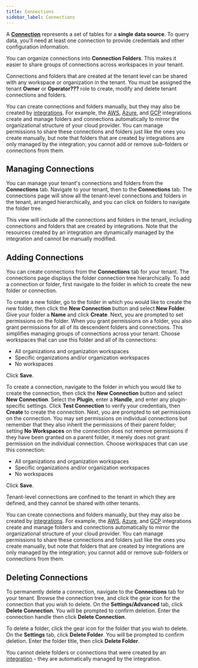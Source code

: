 ```yaml
---
title: Connections
sidebar_label: Connections
---
```




A **[Connection](/pipes/docs/connections)** represents a set of tables for a **single data source**.  To query data, you'll need at least one connection to provide credentials and other configuration information.

You can organize connections into **Connection Folders**. This makes it easier to share groups of connections across workspaces in your tenant.

Connections and folders that are created at the tenant level can be shared with any workspace or organization in the tenant.  You must be assigned the tenant **Owner** or **Operator???** role to create, modify and delete tenant connections and folders.

You can create connections and folders manually, but they may also be created by [integrations](/pipes/docs/integrations/).  For example, the [AWS](/pipes/docs/integrations/aws), [Azure](/pipes/docs/integrations/azure), and [GCP](/pipes/docs/integrations/gcp) integrations create and manage folders and connections automatically to mirror the organizational structure of your cloud provider.  You can manage permissions to share these connections and folders just like the ones you create manually, but note that folders that are created by integrations are only managed by the integration; you cannot add or remove sub-folders or connections from them.


## Managing Connections

You can manage your tenant's connections and folders from the **Connections** tab.  Navigate to your tenant, then to the  **Connections** tab.  The connections page will show all the tenant-level connections and folders in the tenant, arranged hierarchically, and you can click on folders to navigate the folder tree.

This view will include all the connections and folders in the tenant, including connections and folders that are created by integrations.  Note that the resources created by an integration are dynamically managed by the integration and cannot be manually modified.


## Adding Connections

You can create connections from the **Connections** tab for your tenant.  The connections page displays the folder connection tree hierarchically.  To add a connection or folder, first navigate to the folder in which to create the new folder or connection.

To create a new folder, go to the folder in which you would like to create the new folder, then click the **New Connection** button and select **New Folder**.   Give your folder a **Name** and click **Create**.  Next, you are prompted to set permissions on the folder.  When you grant permissions on a folder, you also grant permissions for all of its descendent folders and connections.  This simplifies managing groups of connections across your tenant.  Choose workspaces that can use this folder and all of its connections:
- All organizations and organization workspaces
- Specific organizations and/or organization workspaces
- No workspaces

Click **Save**.

To create a connection, navigate to the folder in which you would like to create the connection, then click the **New Connection** button and select **New Connection**.  Select the **Plugin**, enter a **Handle**, and enter any plugin-specific settings.  Click **Test Connection** to verify your credentials, then **Create** to create the connection.  Next, you are prompted to set permissions on the connection.  You may set permissions on individual connections but remember that they also inherit the permissions of their parent folder; setting **No Workspaces** on the connection does not remove permissions if they have been granted on a parent folder, it merely does not grant permission on the individual connection.  Choose workspaces that can use this connection:
- All organizations and organization workspaces
- Specific organizations and/or organization workspaces
- No workspaces

Click **Save**.
 

Tenant-level connections are confined to the tenant in which they are defined, and they cannot be shared with other tenants.  
 
You can create connections and folders manually, but they may also be created by [integrations](/pipes/docs/integrations/).  For example, the [AWS](/pipes/docs/integrations/aws), [Azure](/pipes/docs/integrations/azure), and [GCP](/pipes/docs/integrations/gcp) integrations create and manage folders and connections automatically to mirror the organizational structure of your cloud provider.  You can manage permissions to share these connections and folders just like the ones you create manually, but note that folders that are created by integrations are only managed by the integration; you cannot add or remove sub-folders or connections from them.



## Deleting Connections

To permanently delete a connection, navigate to the  **Connections** tab for your tenant. Browse the connection tree, and click the gear icon for the connection that you wish to delete.  On the **Settings/Advanced** tab, click  **Delete Connection**.  You will be prompted to confirm deletion. Enter the connection handle then click **Delete Connection**.

To delete a folder, click the gear icon for the folder that you wish to delete.  On the **Settings** tab, click **Delete Folder**.  You will be prompted to confirm deletion. Enter the folder title, then click **Delete Folder**.

You cannot delete folders or connections that were created by an [integration](/pipes/docs/integrations/) - they are automatically managed by the integration.  